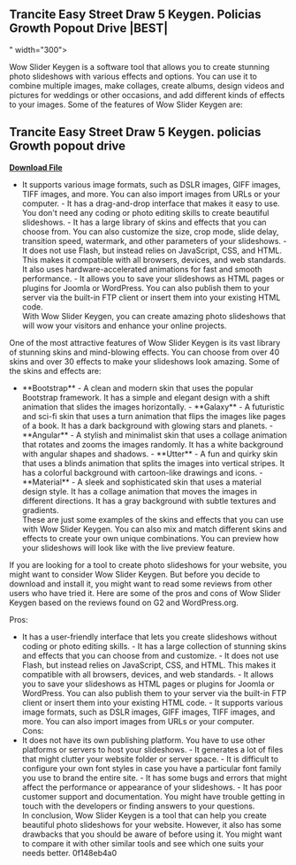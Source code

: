 ## Trancite Easy Street Draw 5 Keygen. Policias Growth Popout Drive |BEST|

 " width="300">

 
Wow Slider Keygen is a software tool that allows you to create stunning photo slideshows with various effects and options. You can use it to combine multiple images, make collages, create albums, design videos and pictures for weddings or other occasions, and add different kinds of effects to your images. Some of the features of Wow Slider Keygen are:
 
## Trancite Easy Street Draw 5 Keygen. policias Growth popout drive


[**Download File**](https://www.google.com/url?q=https%3A%2F%2Fshoxet.com%2F2tM4Sz&sa=D&sntz=1&usg=AOvVaw3b6ZGfnfI7Pw9W2cCNE0F1)

  - It supports various image formats, such as DSLR images, GIFF images, TIFF images, and more. You can also import images from URLs or your computer. - It has a drag-and-drop interface that makes it easy to use. You don't need any coding or photo editing skills to create beautiful slideshows. - It has a large library of skins and effects that you can choose from. You can also customize the size, crop mode, slide delay, transition speed, watermark, and other parameters of your slideshows. - It does not use Flash, but instead relies on JavaScript, CSS, and HTML. This makes it compatible with all browsers, devices, and web standards. It also uses hardware-accelerated animations for fast and smooth performance. - It allows you to save your slideshows as HTML pages or plugins for Joomla or WordPress. You can also publish them to your server via the built-in FTP client or insert them into your existing HTML code.  
With Wow Slider Keygen, you can create amazing photo slideshows that will wow your visitors and enhance your online projects.

One of the most attractive features of Wow Slider Keygen is its vast library of stunning skins and mind-blowing effects. You can choose from over 40 skins and over 30 effects to make your slideshows look amazing. Some of the skins and effects are:
  - \*\*Bootstrap\*\* - A clean and modern skin that uses the popular Bootstrap framework. It has a simple and elegant design with a shift animation that slides the images horizontally. - \*\*Galaxy\*\* - A futuristic and sci-fi skin that uses a turn animation that flips the images like pages of a book. It has a dark background with glowing stars and planets. - \*\*Angular\*\* - A stylish and minimalist skin that uses a collage animation that rotates and zooms the images randomly. It has a white background with angular shapes and shadows. - \*\*Utter\*\* - A fun and quirky skin that uses a blinds animation that splits the images into vertical stripes. It has a colorful background with cartoon-like drawings and icons. - \*\*Material\*\* - A sleek and sophisticated skin that uses a material design style. It has a collage animation that moves the images in different directions. It has a gray background with subtle textures and gradients.  
These are just some examples of the skins and effects that you can use with Wow Slider Keygen. You can also mix and match different skins and effects to create your own unique combinations. You can preview how your slideshows will look like with the live preview feature.

If you are looking for a tool to create photo slideshows for your website, you might want to consider Wow Slider Keygen. But before you decide to download and install it, you might want to read some reviews from other users who have tried it. Here are some of the pros and cons of Wow Slider Keygen based on the reviews found on G2 and WordPress.org.
  
Pros:
 - It has a user-friendly interface that lets you create slideshows without coding or photo editing skills. - It has a large collection of stunning skins and effects that you can choose from and customize. - It does not use Flash, but instead relies on JavaScript, CSS, and HTML. This makes it compatible with all browsers, devices, and web standards. - It allows you to save your slideshows as HTML pages or plugins for Joomla or WordPress. You can also publish them to your server via the built-in FTP client or insert them into your existing HTML code. - It supports various image formats, such as DSLR images, GIFF images, TIFF images, and more. You can also import images from URLs or your computer.  
Cons:
 - It does not have its own publishing platform. You have to use other platforms or servers to host your slideshows. - It generates a lot of files that might clutter your website folder or server space. - It is difficult to configure your own font styles in case you have a particular font family you use to brand the entire site. - It has some bugs and errors that might affect the performance or appearance of your slideshows. - It has poor customer support and documentation. You might have trouble getting in touch with the developers or finding answers to your questions.  
In conclusion, Wow Slider Keygen is a tool that can help you create beautiful photo slideshows for your website. However, it also has some drawbacks that you should be aware of before using it. You might want to compare it with other similar tools and see which one suits your needs better.
 0f148eb4a0

